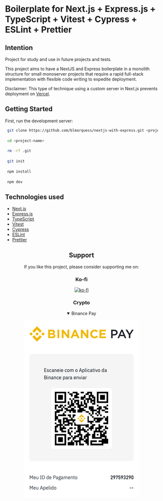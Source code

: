# Boilerplate for Next.js + Express.js + TypeScript + Vitest + Cypress + ESLint + Prettier

## Intention

Project for study and use in future projects and tests.

This project aims to have a NextJS and Express boilerplate in a monolith structure for small monoserver projects that require a rapid full-stack implementation with flexible code writing to expedite deployment.

Disclaimer: This type of technique using a custom server in Next.js prevents deployment on [Vercel](https://vercel.com/).

## Getting Started

First, run the development server:

```bash
 git clone https://github.com/blmarquess/nextjs-with-express.git <project-name>
 
 cd <project-name>
 
 rm -rf .git
 
 git init
 
 npm install
 
 npm dev
```

## Technologies used

- [Next.js](https://nextjs.org/)
- [Express.js](https://expressjs.com/)
- [TypeScript](https://www.typescriptlang.org/)
- [Vitest](https://vitest.dev/)
- [Cypress](https://www.cypress.io/)
- [ESLint](https://eslint.org/)
- [Prettier](https://prettier.io/)

<div align='center'>
  
  ## Support
  <p>If you like this project, please consider supporting me on: </p>
  
  ### Ko-fi   
  
[![ko-fi](https://ko-fi.com/img/githubbutton_sm.svg)](https://ko-fi.com/N4N2DC6XA)

### Crypto

<details open>
<summary>Binance Pay</summary>

![BynancePay](public/BinancePayQR.png)

</details>

</div>
